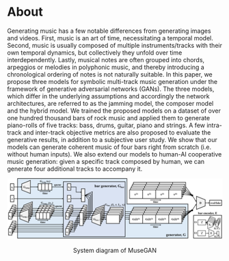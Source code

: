 # About

Generating music has a few notable differences from generating images and videos. First, music is an art of time, necessitating a temporal model. Second, music is usually composed of multiple instruments/tracks with their own temporal dynamics, but collectively they unfold over time interdependently. Lastly, musical notes are often grouped into chords, arpeggios or melodies in polyphonic music, and thereby introducing a chronological ordering of notes is not naturally suitable. In this paper, we propose three models for symbolic multi-track music generation under the framework of generative adversarial networks (GANs). The three models, which differ in the underlying assumptions and accordingly the network architectures, are referred to as the jamming model, the composer model and the hybrid model. We trained the proposed models on a dataset of over one hundred thousand bars of rock music and applied them to generate piano-rolls of five tracks: bass, drums, guitar, piano and strings. A few intra-track and inter-track objective metrics are also proposed to evaluate the generative results, in addition to a subjective user study. We show that our models can generate coherent music of four bars right from scratch (i.e. without human inputs). We also extend our models to human-AI cooperative music generation: given a specific track composed by human, we can generate four additional tracks to accompany it.

![musegan](figs/musegan.png)
<p align="center">System diagram of MuseGAN</p>
